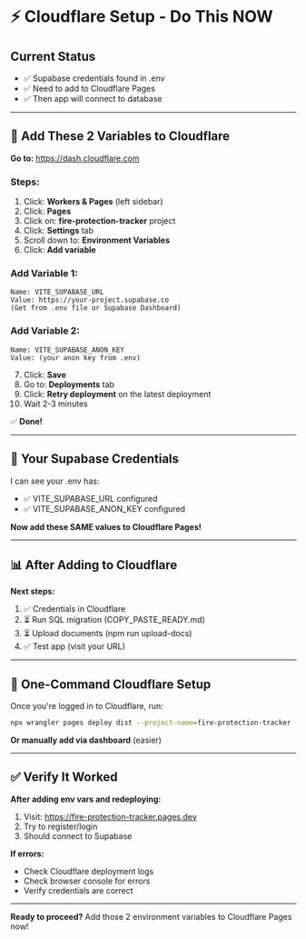 # ⚡ Cloudflare Setup - Do This NOW

## Current Status
- ✅ Supabase credentials found in .env
- ✅ Need to add to Cloudflare Pages
- ✅ Then app will connect to database

---

## 🎯 Add These 2 Variables to Cloudflare

**Go to:** https://dash.cloudflare.com

### **Steps:**

1. Click: **Workers & Pages** (left sidebar)
2. Click: **Pages**
3. Click on: **fire-protection-tracker** project
4. Click: **Settings** tab
5. Scroll down to: **Environment Variables**
6. Click: **Add variable**

### **Add Variable 1:**
```
Name: VITE_SUPABASE_URL
Value: https://your-project.supabase.co
(Get from .env file or Supabase Dashboard)
```

### **Add Variable 2:**
```
Name: VITE_SUPABASE_ANON_KEY
Value: (your anon key from .env)
```

7. Click: **Save**
8. Go to: **Deployments** tab
9. Click: **Retry deployment** on the latest deployment
10. Wait 2-3 minutes

✅ **Done!**

---

## 🎯 Your Supabase Credentials

I can see your .env has:
- ✅ VITE_SUPABASE_URL configured
- ✅ VITE_SUPABASE_ANON_KEY configured

**Now add these SAME values to Cloudflare Pages!**

---

## 📊 After Adding to Cloudflare

**Next steps:**
1. ✅ Credentials in Cloudflare
2. ⏳ Run SQL migration (COPY_PASTE_READY.md)
3. ⏳ Upload documents (npm run upload-docs)
4. ✅ Test app (visit your URL)

---

## 🚀 One-Command Cloudflare Setup

Once you're logged in to Cloudflare, run:

```bash
npx wrangler pages deploy dist --project-name=fire-protection-tracker --env VITE_SUPABASE_URL="your-url" --env VITE_SUPABASE_ANON_KEY="your-key"
```

**Or manually add via dashboard** (easier)

---

## ✅ Verify It Worked

**After adding env vars and redeploying:**

1. Visit: https://fire-protection-tracker.pages.dev
2. Try to register/login
3. Should connect to Supabase

**If errors:**
- Check Cloudflare deployment logs
- Check browser console for errors
- Verify credentials are correct

---

**Ready to proceed?** Add those 2 environment variables to Cloudflare Pages now!

